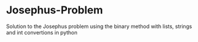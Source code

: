 # Josephus-Problem
Solution to the Josephus problem using the binary method with lists, strings and int convertions in python
